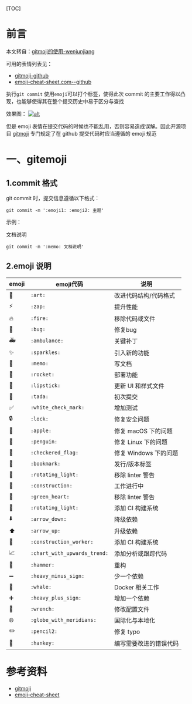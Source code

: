 [TOC]

# 前言

本文转自：[gitmoji的使用-wenjunjiang](https://www.wenjunjiang.win/2016/11/22/gitmoji%E7%9A%84%E4%BD%BF%E7%94%A8/)

可用的表情列表见：

- [gitmoji-github](https://github.com/carloscuesta/gitmoji/)
- [emoji-cheat-sheet.com--github](https://github.com/WebpageFX/emoji-cheat-sheet.com)



执行`git commit` 使用`emoji`可以打个标签，使得此次 commit 的主要工作得以凸现，也能够使得其在整个提交历史中易于区分与查找





效果图：
[![alt](https://www.wenjunjiang.win/images/gitmoji/gitmoji-show.png)](https://www.wenjunjiang.win/images/gitmoji/gitmoji-show.png)

但是 emoji 表情在提交代码的时候也不能乱用，否则容易造成误解。因此开源项目 [gitmoji](https://github.com/carloscuesta/gitmoji/) 专门规定了在 github 提交代码时应当遵循的 emoji 规范



# 一、gitemoji

## 1.commit 格式

git commit 时，提交信息遵循以下格式：

```
git commit -m ':emoji1: :emoji2: 主题'
```

示例：

文档说明

```
git commit -m ':memo: 文档说明'
```

## 2.emoji 说明

| **emoji** | **emoji代码**                | **说明**               |
| --------- | ---------------------------- | ---------------------- |
| 🎨         | `:art:`                      | 改进代码结构/代码格式  |
| ⚡️         | `:zap:`                      | 提升性能               |
| 🔥         | `:fire:`                     | 移除代码或文件         |
| 🐛         | `:bug:`                      | 修复bug                |
| 🚑         | `:ambulance:`                | 关键补丁               |
| ✨         | `:sparkles:`                 | 引入新的功能           |
| 📝         | `:memo:`                     | 写文档                 |
| 🚀         | `:rocket:`                   | 部署功能               |
| 💄         | `:lipstick:`                 | 更新 UI 和样式文件     |
| 🎉         | `:tada:`                     | 初次提交               |
| ✅         | `:white_check_mark:`         | 增加测试               |
| 🔒         | `:lock:`                     | 修复安全问题           |
| 🍎         | `:apple:`                    | 修复 macOS 下的问题    |
| 🐧         | `:penguin:`                  | 修复 Linux 下的问题    |
| 🏁         | `:checkered_flag:`           | 修复 Windows 下的问题  |
| 🔖         | `:bookmark:`                 | 发行/版本标签          |
| 🚨         | `:rotating_light:`           | 移除 linter 警告       |
| 🚧         | `:construction:`             | 工作进行中             |
| 💚         | `:green_heart:`              | 移除 linter 警告       |
| 🚨         | `:rotating_light:`           | 添加 CI 构建系统       |
| ⬇️         | `:arrow_down:`               | 降级依赖               |
| ⬆️         | `:arrow_up:`                 | 升级依赖               |
| 👷         | `:construction_worker:`      | 添加 CI 构建系统       |
| 📈         | `:chart_with_upwards_trend:` | 添加分析或跟踪代码     |
| 🔨         | `:hammer:`                   | 重构                   |
| ➖         | `:heavy_minus_sign:`         | 少一个依赖             |
| 🐳         | `:whale:`                    | Docker 相关工作        |
| ➕         | `:heavy_plus_sign:`          | 增加一个依赖           |
| 🔧         | `:wrench:`                   | 修改配置文件           |
| 🌐         | `:globe_with_meridians:`     | 国际化与本地化         |
| ✏️         | `:pencil2:`                  | 修复 typo              |
| 💩         | `:hankey:`                   | 编写需要改进的错误代码 |





# 参考资料

- [gitmoji](https://github.com/carloscuesta/gitmoji/)
- [emoji-cheat-sheet](http://www.webpagefx.com/tools/emoji-cheat-sheet/)
